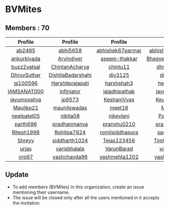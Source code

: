 # BVMites


## Members : 70


|                     Profile                     |                          Profile                          |                         Profile                         |                           Profile                           |                      Profile                      |
| :---------------------------------------------: | :-------------------------------------------------------: | :-----------------------------------------------------: | :---------------------------------------------------------: | :-----------------------------------------------: |
|       [ab2495](https://github.com/ab2495)       |          [abhi5658](https://github.com/abhi5658)          | [abhishek67parmar](https://github.com/abhishek67parmar) | [abhishekshingadiya](https://github.com/abhishekshingadiya) |   [alaypatel07](https://github.com/alaypatel07)   |
|  [ankurkiyada](https://github.com/ankurkiyada)  |        [Arvindiyer](https://github.com/Arvindiyer)        |    [aseem-thakkar](https://github.com/aseem-thakkar)    | [BhagyeshRadiya2796](https://github.com/BhagyeshRadiya2796) |   [BinnyGandhi](https://github.com/BinnyGandhi)   |
|  [buzz2vatsal](https://github.com/buzz2vatsal)  |    [ChintanAcharya](https://github.com/ChintanAcharya)    |         [chintu11](https://github.com/chintu11)         |      [dhruvgaloriya](https://github.com/dhruvgaloriya)      |   [dhruvin2910](https://github.com/dhruvin2910)   |
|  [DhruvSuthar](https://github.com/DhruvSuthar)  | [DishitaBadarshahi](https://github.com/DishitaBadarshahi) |          [div3125](https://github.com/div3125)          |         [dixita0607](https://github.com/dixita0607)         |    [Gazala1996](https://github.com/Gazala1996)    |
|     [gj100596](https://github.com/gj100596)     |  [Harshitprajapati](https://github.com/Harshitprajapati)  |       [harshshah3](https://github.com/harshshah3)       |        [hetadesai26](https://github.com/hetadesai26)        |      [hptl2205](https://github.com/hptl2205)      |
|  [IAMSANAT000](https://github.com/IAMSANAT000)  |        [infiniator](https://github.com/infiniator)        |    [jaladhipathak](https://github.com/jaladhipathak)    |      [jayminpatel12](https://github.com/jayminpatel12)      | [jaynilpatel97](https://github.com/jaynilpatel97) |
| [jayumovaliya](https://github.com/jayumovaliya) |            [jp9573](https://github.com/jp9573)            |      [KeshaniVyas](https://github.com/KeshaniVyas)      |      [KevalAhalpara](https://github.com/KevalAhalpara)      |       [kthanky](https://github.com/kthanky)       |
|    [Maulikp21](https://github.com/Maulikp21)    |      [maunilswadas](https://github.com/maunilswadas)      |           [meet16](https://github.com/meet16)           |           [Megharth](https://github.com/Megharth)           |    [Mitsypanch](https://github.com/Mitsypanch)    |
|  [neelpatel05](https://github.com/neelpatel05)  |          [nikita08](https://github.com/nikita08)          |        [njkevlani](https://github.com/njkevlani)        |          [Pancham97](https://github.com/Pancham97)          |     [Parth0509](https://github.com/Parth0509)     |
|     [parth696](https://github.com/parth696)     |      [pradhanmanva](https://github.com/pradhanmanva)      |      [pranshu0210](https://github.com/pranshu0210)      |     [prarthanaraval](https://github.com/prarthanaraval)     |     [riddhu007](https://github.com/riddhu007)     |
|   [Ritesh1998](https://github.com/Ritesh1998)   |       [Rohitpa7824](https://github.com/Rohitpa7824)       |  [romilsiddhapura](https://github.com/romilsiddhapura)  |        [sagarpandav](https://github.com/sagarpandav)        | [sandeepanjara](https://github.com/sandeepanjara) |
|       [Shreyv](https://github.com/Shreyv)       |     [siddharth1024](https://github.com/siddharth1024)     |      [Tejas123456](https://github.com/Tejas123456)      |     [Timbadiyaankur](https://github.com/Timbadiyaankur)     |    [tushar8049](https://github.com/tushar8049)    |
|        [urjas](https://github.com/urjas)        |      [varisbhalala](https://github.com/varisbhalala)      |       [VarunBarad](https://github.com/VarunBarad)       |       [vattytrivedi](https://github.com/vattytrivedi)       |       [vjay971](https://github.com/vjay971)       |
|        [vrp97](https://github.com/vrp97)        |      [yashchavda96](https://github.com/yashchavda96)      |    [yashmehta1202](https://github.com/yashmehta1202)    |     [yashsartanpara](https://github.com/yashsartanpara)     |       [Zayn010](https://github.com/Zayn010)       |


## Update
- To add members (BVMites) in this organization, create an issue mentioning their username.
- The issue will be closed only after all the users mentioned in it accepts the invitation.
